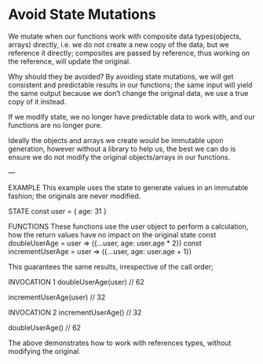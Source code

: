 # Avoid State Mutations

We mutate when our functions work with composite data types(objects, arrays) directly, i.e. we do not create a new copy of the data, but we reference it directly; composites are passed by reference, thus working on the reference, will update the original.

Why should they be avoided?
By avoiding state mutations, we will get consistent and predictable results in our functions; the same input will yield the same output because we don’t change the original data, we use a true copy of it instead.

If we modify state, we no longer have predictable data to work with, and our functions are no longer pure.

Ideally the objects and arrays we create would be immutable upon generation, however without a library to help us, the best we can do is ensure we do not modify the original objects/arrays in our functions.

—

EXAMPLE
This example uses the state to generate values in an immutable fashion; the originals are never modified.

STATE
const user = {
age: 31
}

FUNCTIONS
These functions use the user object to perform a calculation, how the return values have no impact on the original state
const doubleUserAge = user => ({...user, age: user.age \* 2})
const incrementUserAge = user => ({...user, age: user.age + 1})

This guarantees the same results, irrespective of the call order;

INVOCATION 1
doubleUserAge(user)
// 62

incrementUserAge(user)
// 32

INVOCATION 2
incrementUserAge()
// 32

doubleUserAge()
// 62

The above demonstrates how to work with references types, without modifying the original.
